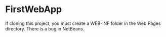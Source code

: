 # FirstWebApp

If cloning this project, you must create a WEB-INF folder in the Web Pages directory. There is a bug in NetBeans.
